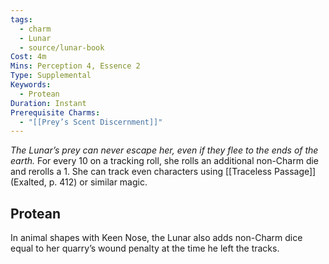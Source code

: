 ```yaml
---
tags:
  - charm
  - Lunar
  - source/lunar-book
Cost: 4m
Mins: Perception 4, Essence 2
Type: Supplemental
Keywords:
  - Protean
Duration: Instant
Prerequisite Charms:
  - "[[Prey’s Scent Discernment]]"
---
```

*The Lunar’s prey can never escape her, even if they flee to the ends of the earth.*
For every 10 on a tracking roll, she rolls an additional non-Charm die and rerolls a 1. She can track even characters using [[Traceless Passage]] (Exalted, p. 412) or similar magic. 
## Protean 

In animal shapes with Keen Nose, the Lunar also adds non-Charm dice equal to her quarry’s wound penalty at the time he left the tracks.